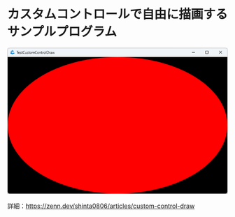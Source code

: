 # カスタムコントロールで自由に描画するサンプルプログラム

![実行イメージ](Run.png)

詳細：https://zenn.dev/shinta0806/articles/custom-control-draw
